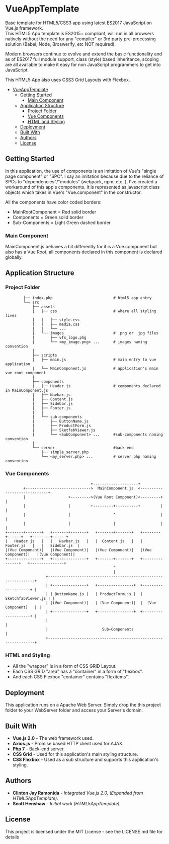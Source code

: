 # VueAppTemplate

Base template for HTML5/CSS3 app using latest ES2017 JavaScript on Vue.js framework.   
This HTML5 App template is ES2015+ compliant, will run in all browsers natively without the need for any "compiler" or 3rd party pre-processing solution (Babel, Node, Broswerify, etc NOT required).

Modern browsers continue to evolve and extend the basic functionality and as of ES2017 full module support, class (style) based inheritance, scoping are all available to make it easy for non JavaScript programmers to get into JavaScript.

This HTML5 App also uses CSS3 Grid Layouts with Flexbox. 

- [VueAppTemplate](#vueapptemplate)
    - [Getting Started](#getting-started)
        - [Main Component](#main-component)
    - [Application Structure](#application-structure)
        - [Project Folder](#project-folder)
        - [Vue Components](#vue-components)
        - [HTML and Styling](#html-and-styling)
    - [Deployment](#deployment)
    - [Built With](#built-with)
    - [Authors](#authors)
    - [License](#license)
## Getting Started
In this application, the use of components is an imitation of Vue's "single page component" or "SPC". I say an imitation because due to the reliance of SPCs to "dependencies"/"modules" (webpack, npm, etc..), I've created a workaround of this app's components. It is represented as javascript class objects which takes in Vue's "Vue.component" in the constructor. 

All the components have color coded borders: 
* MainRootComponent = Red solid border 
* Components = Green solid border
* Sub-Components = Light Green dashed border
### Main Component
MainComponent.js behaves a bit differently for it is a Vue.component but also has a Vue Root, all components declared in this component is declared globally.  

## Application Structure
### Project Folder 

```
        ├── index.php                           # html5 app entry
        └── src
            ├── assets                  
            |   ├── css                         # where all styling lives
            |   |   ├── style.css
            |   |   ├── media.css
            |   |   └── ...                
            |   └── images                      # .png or .jpg files
            |       ├── vfs_logo.phg
            |       └── <my_image.png> ...      # images naming convention
            |         
            ├── scripts                 
            |   ├── main.js                     # main entry to vue application
            |   └── MainComponent.js            # application's main vue root component
            |
            ├── components                      
            |   ├── Header.js                   # components declared in MainComponent.js
            |   ├── Navbar.js                   
            |   ├── Content.js                  
            |   ├── Sidebar.js                  
            |   ├── Footer.js                   
            |   |
            |   └── sub-components
            |       ├── ButtonName.js
            |       ├── ProductForm.js
            |       ├── SketfabViewer.js
            |       └── <SubComponent> ...      #sub-components naming convention
            |
            └── server                          #back-end
                ├── simple_server.php           
                └── <my_server.php> ...         # server php naming convention
```

### Vue Components
```
                                      +--------------------+
        +----------------------------->  MainComponent.js  <-----------------------------+
        |                   +--------->(Vue Root Component)<---------+                   |
        |                   |         +---------+----------+         |                   |
        |                   |                   ^                    |                   |
        |                   |                   |                    |                   |
+-------+-------+   +-------+-------+   +-------+-------+   +--------+------+   +--------+------+
|   Header.js   |   |   Navbar.js   |   |  Content.js   |   |   Footer.js   |   |   Sidebar.js  |
|(Vue Component)|   |(Vue Component)|   |(Vue Component)|   |(Vue Component)|   |(Vue Component)|
+---------------+   +---------------+   +-------+-------+   +---------------+   +---------------+
                                                ^
                                                |
                  +----------------------------------------------------------------+
                  | +---------------+   +----------------+  +--------------------+ |
                  | | ButtonName.js |   | ProductForm.js |  | SketchfabViewer.js | |
                  | |(Vue Component)|   | (Vue Component)|  |  (Vue Component)   | |
                  | +---------------+   +----------------+  +--------------------+ |
                  |                                                                |
                  |                        Sub+Components                          |
                  +----------------------------------------------------------------+

```

### HTML and Styling
* All the "wrapper" is in a form of CSS GRID Layout.
* Each CSS GRID "area" has a "container" in a form of "flexbox".
* And each CSS Flexbox "container" contains "flexitems".  
## Deployment
This application runs on a Apache Web Server. 
Simply drop the this project folder to your WebServer folder and access your Server's domain. 
## Built With
* **Vue.js 2.0** - The web framework used. 
* **Axios.js** - Promise based HTTP client used for AJAX. 
* **Php 7** - Back-end server.
* **CSS Grid** - Used for this application's main styling structure. 
* **CSS Flexbox** - Used as a sub structure and supports this application's styling. 
## Authors
* **Clinton Jay Ramonida** - *Integrated Vue.js 2.0, (Expanded from HTML5AppTemplate).*
* **Scott Henshaw** - *Initial work (HTML5AppTemplate).*
## License
This project is licensed under the MIT License - see the LICENSE.md file for details

